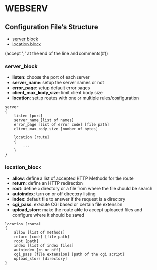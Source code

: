 # WEBSERV

## Configuration File’s Structure

- [server block](#server_block)
- [location block](#location_block)

(accept ';' at the end of the line and comments(#))

### server_block

- **listen**: choose the port of each server
- **server_name**: setup the server names or not
- **error_page**: setup default error pages
- **client_max_body_size**: limit client body size
- **location**: setup routes with one or multiple rules/configuration

```
server
{
    listen [port]
    server_name [list of names]
    error_page [list of error code] [file path]
    client_max_body_size [number of bytes]
    
    location [route]
    {
        ...
    }
}
```

### location_block
- **allow**: define a list of accepted HTTP Methods for the route
- **return**: define an HTTP redirection
- **root**: define a directory or a file from where the file should be search
- **autoindex**: turn on or off directory listing
- **index**: default file to answer if the request is a directory
- **cgi_pass**: execute CGI based on certain file extension
- **upload_store**: make the route able to accept uploaded files and configure where it should be saved
```
location [route]
{
    allow [list of methods]
    return [code] [file path]
    root [path]
    index [list of index files]
    autoindex [on or off]
    cgi_pass [file extension] [path of the cgi script]
    upload_store [directory]
}
```

